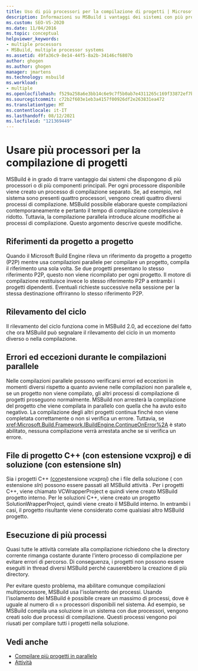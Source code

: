 ```yaml
---
title: Uso di più processori per la compilazione di progetti | Microsoft Docs
description: Informazioni su MSBuild i vantaggi dei sistemi con più processori o core creando un processo di compilazione separato per ogni processore disponibile.
ms.custom: SEO-VS-2020
ms.date: 11/04/2016
ms.topic: conceptual
helpviewer_keywords:
- multiple processors
- MSBuild, multiple processor systems
ms.assetid: 49fa36c9-8e14-44f5-8a2b-34146cf6807b
author: ghogen
ms.author: ghogen
manager: jmartens
ms.technology: msbuild
ms.workload:
- multiple
ms.openlocfilehash: f529a258a6e3bb14c6e9c7f5b0ab7e4311265c169f33872ef7b30f48688b3343
ms.sourcegitcommit: c72b2f603e1eb3a4157f00926df2e263831ea472
ms.translationtype: MT
ms.contentlocale: it-IT
ms.lasthandoff: 08/12/2021
ms.locfileid: "121369449"
---
```

# <a name="use-multiple-processors-to-build-projects"></a>Usare più processori per la compilazione di progetti

MSBuild è in grado di trarre vantaggio dai sistemi che dispongono di più processori o di più componenti principali. Per ogni processore disponibile viene creato un processo di compilazione separato. Se, ad esempio, nel sistema sono presenti quattro processori, vengono creati quattro diversi processi di compilazione. MSBuild possibile elaborare queste compilazioni contemporaneamente e pertanto il tempo di compilazione complessivo è ridotto. Tuttavia, la compilazione parallela introduce alcune modifiche ai processi di compilazione. Questo argomento descrive queste modifiche.

## <a name="project-to-project-references"></a>Riferimenti da progetto a progetto

 Quando il Microsoft Build Engine rileva un riferimento da progetto a progetto (P2P) mentre usa compilazioni parallele per compilare un progetto, compila il riferimento una sola volta. Se due progetti presentano lo stesso riferimento P2P, questo non viene ricompilato per ogni progetto. Il motore di compilazione restituisce invece lo stesso riferimento P2P a entrambi i progetti dipendenti. Eventuali richieste successive nella sessione per la stessa destinazione offriranno lo stesso riferimento P2P.

## <a name="cycle-detection"></a>Rilevamento del ciclo

 Il rilevamento del ciclo funziona come in MSBuild 2.0, ad eccezione del fatto che ora MSBuild può segnalare il rilevamento del ciclo in un momento diverso o nella compilazione.

## <a name="errors-and-exceptions-during-parallel-builds"></a>Errori ed eccezioni durante le compilazioni parallele

 Nelle compilazioni parallele possono verificarsi errori ed eccezioni in momenti diversi rispetto a quanto avviene nelle compilazioni non parallele e, se un progetto non viene compilato, gli altri processi di compilazione di progetti proseguono normalmente. MSBuild non arresterà la compilazione del progetto che viene compilata in parallelo con quella che ha avuto esito negativo. La compilazione degli altri progetti continua finché non viene completata correttamente o non si verifica un errore. Tuttavia, se <xref:Microsoft.Build.Framework.IBuildEngine.ContinueOnError%2A> è stato abilitato, nessuna compilazione verrà arrestata anche se si verifica un errore.

## <a name="c-project-vcxproj-and-solution-sln-files"></a>File di progetto C++ (con estensione vcxproj) e di soluzione (con estensione sln)

 Sia i progetti C++ [(con](../msbuild/msbuild-task.md)estensione *vcxproj*) che i file della soluzione ( con estensione *sln*) possono essere passati all MSBuild attività . Per i progetti C++, viene chiamato VCWrapperProject e quindi viene creato MSBuild progetto interno. Per le soluzioni C++, viene creato un progetto SolutionWrapperProject, quindi viene creato il MSBuild interno. In entrambi i casi, il progetto risultante viene considerato come qualsiasi altro MSBuild progetto.

## <a name="multi-process-execution"></a>Esecuzione di più processi

 Quasi tutte le attività correlate alla compilazione richiedono che la directory corrente rimanga costante durante l'intero processo di compilazione per evitare errori di percorso. Di conseguenza, i progetti non possono essere eseguiti in thread diversi MSBuild perché causerebbero la creazione di più directory.

 Per evitare questo problema, ma abilitare comunque compilazioni multiprocessore, MSBuild usa l'isolamento dei processi. Usando l'isolamento dei MSBuild è possibile creare un massimo di processi, dove è uguale al numero di `n` `n` processori disponibili nel sistema. Ad esempio, se MSBuild compila una soluzione in un sistema con due processori, vengono creati solo due processi di compilazione. Questi processi vengono poi riusati per compilare tutti i progetti nella soluzione.

## <a name="see-also"></a>Vedi anche

- [Compilare più progetti in parallelo](../msbuild/building-multiple-projects-in-parallel-with-msbuild.md)
- [Attività](../msbuild/msbuild-tasks.md)
